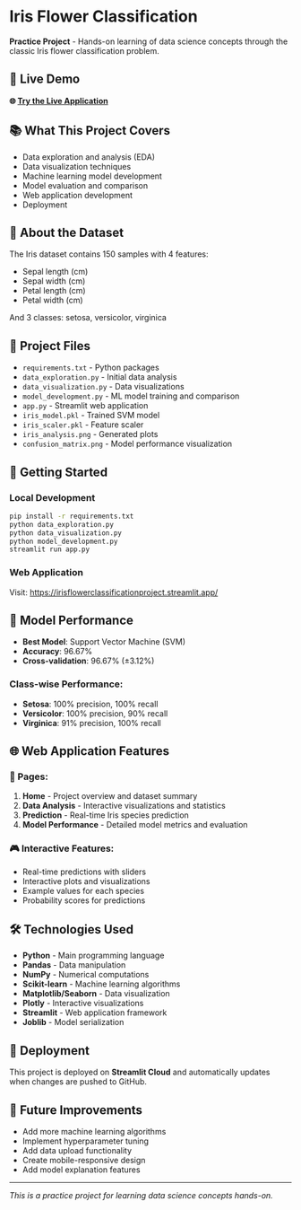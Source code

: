 # Iris Flower Classification

**Practice Project** - Hands-on learning of data science concepts through the classic Iris flower classification problem.

## 🎯 Live Demo

**🌐 [Try the Live Application](https://irisflowerclassificationproject.streamlit.app/)**

## 📚 What This Project Covers

- Data exploration and analysis (EDA)
- Data visualization techniques
- Machine learning model development
- Model evaluation and comparison
- Web application development
- Deployment

## 🎯 About the Dataset

The Iris dataset contains 150 samples with 4 features:

- Sepal length (cm)
- Sepal width (cm)
- Petal length (cm)
- Petal width (cm)

And 3 classes: setosa, versicolor, virginica

## 📁 Project Files

- `requirements.txt` - Python packages
- `data_exploration.py` - Initial data analysis
- `data_visualization.py` - Data visualizations
- `model_development.py` - ML model training and comparison
- `app.py` - Streamlit web application
- `iris_model.pkl` - Trained SVM model
- `iris_scaler.pkl` - Feature scaler
- `iris_analysis.png` - Generated plots
- `confusion_matrix.png` - Model performance visualization

## 🚀 Getting Started

### Local Development

```bash
pip install -r requirements.txt
python data_exploration.py
python data_visualization.py
python model_development.py
streamlit run app.py
```

### Web Application

Visit: https://irisflowerclassificationproject.streamlit.app/

## 🤖 Model Performance

- **Best Model**: Support Vector Machine (SVM)
- **Accuracy**: 96.67%
- **Cross-validation**: 96.67% (±3.12%)

### Class-wise Performance:

- **Setosa**: 100% precision, 100% recall
- **Versicolor**: 100% precision, 90% recall
- **Virginica**: 91% precision, 100% recall

## 🌐 Web Application Features

### 📄 Pages:

1. **Home** - Project overview and dataset summary
2. **Data Analysis** - Interactive visualizations and statistics
3. **Prediction** - Real-time Iris species prediction
4. **Model Performance** - Detailed model metrics and evaluation

### 🎮 Interactive Features:

- Real-time predictions with sliders
- Interactive plots and visualizations
- Example values for each species
- Probability scores for predictions

## 🛠️ Technologies Used

- **Python** - Main programming language
- **Pandas** - Data manipulation
- **NumPy** - Numerical computations
- **Scikit-learn** - Machine learning algorithms
- **Matplotlib/Seaborn** - Data visualization
- **Plotly** - Interactive visualizations
- **Streamlit** - Web application framework
- **Joblib** - Model serialization

## 🚀 Deployment

This project is deployed on **Streamlit Cloud** and automatically updates when changes are pushed to GitHub.

## 📝 Future Improvements

- Add more machine learning algorithms
- Implement hyperparameter tuning
- Add data upload functionality
- Create mobile-responsive design
- Add model explanation features

---

*This is a practice project for learning data science concepts hands-on.*
